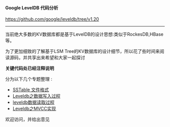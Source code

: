#### Google LevelDB 代码分析

https://github.com/google/leveldb/tree/v1.20

---

当前绝大多数的KV数据库都是基于LevelDB的设计思想:类似于RockesDB,HBase等。

为了更加细致的了解基于LSM Tree的KV数据库的设计细节，所以花了些时间来阅读源码，并共享出来希望和大家一起探讨

**关键代码处已经注释说明**

分为以下几个专题整理 : 

- [SSTable 文件格式](https://aiden-dong.github.io/2022/03/11/Leveldb%E4%B9%8BSSTable%E6%95%B0%E6%8D%AE%E6%A0%BC%E5%BC%8F/)
- [Leveldb之数据写入过程](https://aiden-dong.github.io/2022/05/09/Leveldb%E4%B9%8B%E6%95%B0%E6%8D%AE%E5%86%99%E5%85%A5%E8%BF%87%E7%A8%8B/)
- [leveldb数据读取过程](https://aiden-dong.github.io/2022/05/11/leveldb%E6%95%B0%E6%8D%AE%E8%AF%BB%E5%8F%96%E7%AF%87/)
- [Leveldb之MVCC实现](https://aiden-dong.github.io/2022/05/19/Leveldb%E4%B9%8BMVCC%E5%AE%9E%E7%8E%B0/)

欢迎访问，并给出意见